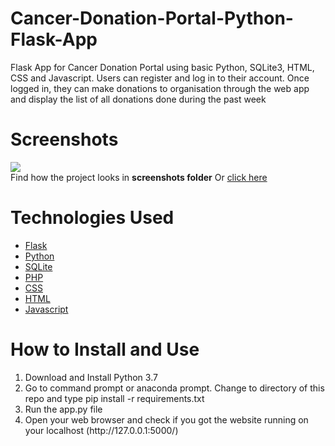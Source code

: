 # Cancer-Donation-Portal-Python-Flask-App
Flask App for Cancer Donation Portal using basic Python, SQLite3, HTML, CSS and Javascript. Users can register and log in to their account. Once logged in, they can make donations to organisation through the web app and display the list of all donations done during the past week

# Screenshots
<img src = "https://github.com/kaushikjadhav01/Cancer-Donation-Portal-Python-Flask-App/blob/master/screenshots/ss-banner.png" />
<br>Find how the project looks in <b>screenshots folder</b> Or <a href="https://github.com/kaushikjadhav01/Cancer-Donation-Portal-Python-Flask-App/blob/master/screenshots">click here</a>

# Technologies Used
<ul>
<a href="https://flask.palletsprojects.com/en/1.1.x/"><li>Flask</a></li>
<a href="https://www.python.org/"><li>Python</a></li>  
<a href="https://www.sqlite.org/index.html"><li>SQLite</a></li>
<a href="https://www.php.net/"><li>PHP</a></li>
<a href="https://www.w3.org/Style/CSS/Overview.en.html"><li>CSS</a></li>
<a href="https://www.w3.org/TR/html52/"><li>HTML</a></li>
<a href="https://www.javascript.com/"><li>Javascript</a></li>
</ul>

# How to Install and Use
<ol>
<li>Download and Install Python 3.7</li>
<li>Go to command prompt or anaconda prompt. Change to directory of this repo and type pip install -r requirements.txt</li>
<li>Run the app.py file</li>
<li>Open your web browser and check if you got the website running on your localhost (http://127.0.0.1:5000/)</li>
</ol>


